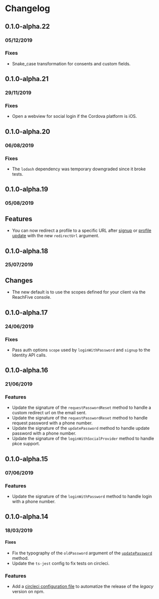 # Changelog

## 0.1.0-alpha.22

### 05/12/2019

### Fixes
- Snake_case transformation for consents and custom fields.

## 0.1.0-alpha.21

### 29/11/2019

### Fixes
- Open a webview for social login if the Cordova platform is iOS.

## 0.1.0-alpha.20

### 06/08/2019

### Fixes
- The `lodash` dependency was temporary downgraded since it broke tests.

## 0.1.0-alpha.19

### 05/08/2019

## Features
- You can now redirect a profile to a specific URL after [signup](https://developer.reach5.co/api/identity-web-legacy/#signup) or [profile update](https://developer.reach5.co/api/identity-web-legacy/#updateprofile) with the new `redirectUrl` argument.

## 0.1.0-alpha.18

### 25/07/2019

## Changes
- The new default is to use the scopes defined for your client via the ReachFive console.

## 0.1.0-alpha.17

### 24/06/2019

### Fixes
- Pass auth options `scope` used by `loginWithPassword` and `signup` to the Identity API calls.

## 0.1.0-alpha.16

### 21/06/2019

### Features
- Update the signature of the `requestPasswordReset` method to handle a custom redirect url on the email sent.
- Update the signature of the `requestPasswordReset` method to handle request password with a phone number.
- Update the signature of the `updatePassword` method to handle update password with a phone number.
- Update the signature of the `loginWithSocialProvider` method to handle pkce support.

## 0.1.0-alpha.15

### 07/06/2019

### Features
- Update the signature of the `loginWithPassword` method to handle login with a phone number.

## 0.1.0-alpha.14

### 18/03/2019

#### Fixes
- Fix the typography of the `oldPassword` argument of the [`updatePassword`](src/main/apiClient.ts) method.
- Update the `ts-jest` config to fix tests on circleci.

### Features
- Add a [circleci configuration file](.circle/config.yml) to automatize the release of the _legacy_ version on npm.
